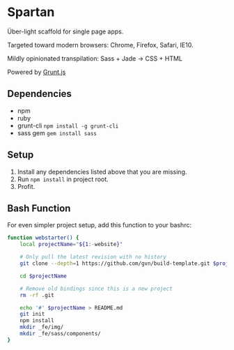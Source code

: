 # Spartan

Über-light scaffold for single page apps.

Targeted toward modern browsers: Chrome, Firefox, Safari, IE10.

Mildly opinionated transpilation: Sass + Jade -> CSS + HTML

Powered by [Grunt.js](http://gruntjs.com)

## Dependencies

- npm
- ruby
- grunt-cli
`npm install -g grunt-cli`
- sass gem
`gem install sass`

## Setup

1. Install any dependencies listed above that you are missing.
2. Run `npm install` in project root.
3. Profit.

## Bash Function

For even simpler project setup, add this function to your bashrc:

```bash
function webstarter() {
    local projectName="${1:-website}"

    # Only pull the latest revision with no history
    git clone --depth=1 https://github.com/gvn/build-template.git $projectName

    cd $projectName

    # Remove old bindings since this is a new project
    rm -rf .git

    echo '#' $projectName > README.md
    git init
    npm install
    mkdir _fe/img/
    mkdir _fe/sass/components/
}
```

